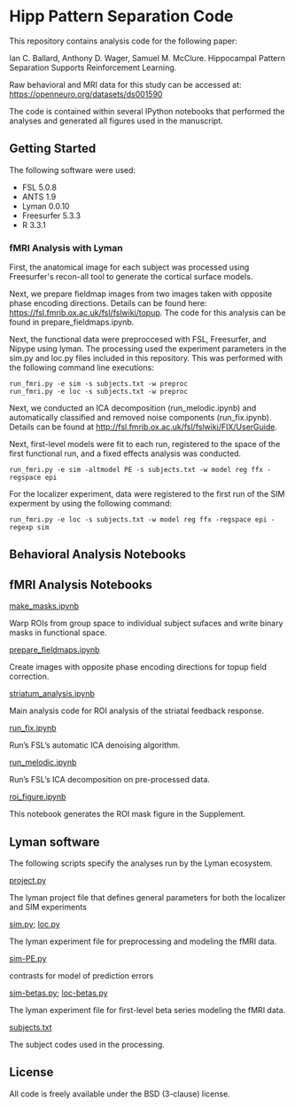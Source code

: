 # Hipp Pattern Separation Code

This repository contains analysis code for the following paper:

Ian C. Ballard, Anthony D. Wager, Samuel M. McClure. Hippocampal Pattern Separation Supports Reinforcement Learning.

Raw behavioral and MRI data for this study can be accessed at: https://openneuro.org/datasets/ds001590

The code is contained within several IPython notebooks that performed the analyses and generated all figures used in the manuscript.

## Getting Started

The following software were used:
* FSL 5.0.8
* ANTS 1.9
* Lyman 0.0.10
* Freesurfer 5.3.3
* R 3.3.1

### fMRI Analysis with Lyman
First, the anatomical image for each subject was processed using Freesurfer's recon-all tool to generate the cortical surface models. 

Next, we prepare fieldmap images from two images taken with opposite phase encoding directions. Details can be found here: https://fsl.fmrib.ox.ac.uk/fsl/fslwiki/topup. The code for this analysis can be found in prepare_fieldmaps.ipynb.

Next, the functional data were preproccesed with FSL, Freesurfer, and Nipype using lyman. The processing used the experiment parameters in the sim.py and loc.py files included in this repository. This was performed with the following command line executions:

```
run_fmri.py -e sim -s subjects.txt -w preproc
run_fmri.py -e loc -s subjects.txt -w preproc
```

Next, we conducted an ICA decomposition (run_melodic.ipynb) and automatically classified and removed noise components (run_fix.ipynb). Details can be found at http://fsl.fmrib.ox.ac.uk/fsl/fslwiki/FIX/UserGuide.

Next, first-level models were fit to each run, registered to the space of the first functional run, and a fixed effects analysis was conducted.

```
run_fmri.py -e sim -altmodel PE -s subjects.txt -w model reg ffx -regspace epi
```

For the localizer experiment, data were registered to the first run of the SIM experment by using the following command:

```
run_fmri.py -e loc -s subjects.txt -w model reg ffx -regspace epi -regexp sim
```

## Behavioral Analysis Notebooks


## fMRI Analysis Notebooks

[make_masks.ipynb](make_masks.ipynb)

Warp ROIs from group space to individual subject sufaces and write binary masks in functional space.

[prepare_fieldmaps.ipynb](prepare_fieldmaps.ipynb)

Create images with opposite phase encoding directions for topup field correction.

[striatum_analysis.ipynb](striatum_analysis.ipynb)

Main analysis code for ROI analysis of the striatal feedback response.

[run_fix.ipynb](run_fix.ipynb)

Run’s FSL’s automatic ICA denoising algorithm.

[run_melodic.ipynb](run_fix.ipynb)

Run’s FSL’s ICA decomposition on pre-processed data.

[roi_figure.ipynb](roi_figure.ipynb)

This notebook generates the ROI mask figure in the Supplement.


## Lyman software
The following scripts specify the analyses run by the Lyman ecosystem.

[project.py](project.py)

The lyman project file that defines general parameters for both the localizer and SIM experiments

[sim.py](sim.py); [loc.py](loc.py)

The lyman experiment file for preprocessing and modeling the fMRI data.

[sim-PE.py](sim-PE.py) 

contrasts for model of prediction errors

[sim-betas.py](sim-betas.py); [loc-betas.py](loc-betas.py)

The lyman experiment file for first-level beta series modeling the fMRI data.

[subjects.txt](subjects.txt)

The subject codes used in the processing.

## License

All code is freely available under the BSD (3-clause) license.


